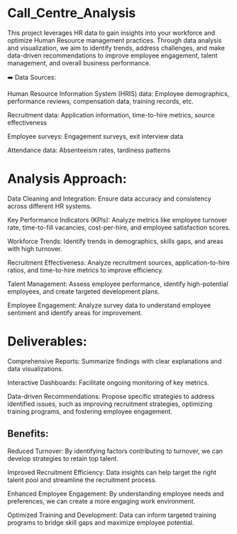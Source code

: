 # Call_Centre_Analysis
This project leverages HR data to gain insights into your workforce and optimize Human Resource management practices. Through data analysis and visualization, we aim to identify trends, address challenges, and make data-driven recommendations to improve employee engagement, talent management, and overall business performance.

➡️ Data Sources:

Human Resource Information System (HRIS) data: Employee demographics, performance reviews, compensation data, training records, etc.

Recruitment data: Application information, time-to-hire metrics, source effectiveness

Employee surveys: Engagement surveys, exit interview data

Attendance data: Absenteeism rates, tardiness patterns

# Analysis Approach:

Data Cleaning and Integration: Ensure data accuracy and consistency across different HR systems.

Key Performance Indicators (KPIs): Analyze metrics like employee turnover rate, time-to-fill vacancies, cost-per-hire, and employee satisfaction scores.

Workforce Trends: Identify trends in demographics, skills gaps, and areas with high turnover.

Recruitment Effectiveness: Analyze recruitment sources, application-to-hire ratios, and time-to-hire metrics to improve efficiency.

Talent Management: Assess employee performance, identify high-potential employees, and create targeted development plans.

Employee Engagement: Analyze survey data to understand employee sentiment and identify areas for improvement.

# Deliverables:

Comprehensive Reports: Summarize findings with clear explanations and data visualizations.

Interactive Dashboards: Facilitate ongoing monitoring of key metrics.

Data-driven Recommendations: Propose specific strategies to address identified issues, such as improving recruitment strategies, optimizing training programs, and fostering employee engagement.

## Benefits:

Reduced Turnover: By identifying factors contributing to turnover, we can develop strategies to retain top talent.

Improved Recruitment Efficiency: Data insights can help target the right talent pool and streamline the recruitment process.

Enhanced Employee Engagement: By understanding employee needs and preferences, we can create a more engaging work environment.

Optimized Training and Development: Data can inform targeted training programs to bridge skill gaps and maximize employee potential.
